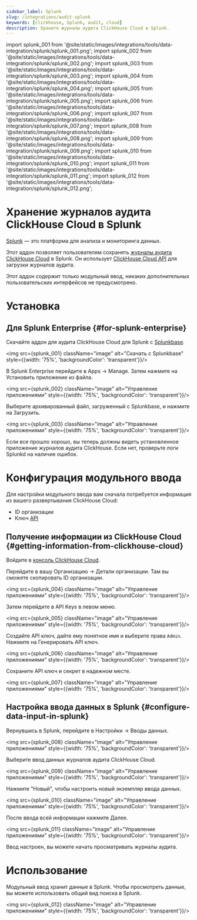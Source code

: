 ```yaml
---
sidebar_label: Splunk
slug: /integrations/audit-splunk
keywords: [clickhouse, Splunk, audit, cloud]
description: Храните журналы аудита ClickHouse Cloud в Splunk.
---
```


import splunk_001 from '@site/static/images/integrations/tools/data-integration/splunk/splunk_001.png';
import splunk_002 from '@site/static/images/integrations/tools/data-integration/splunk/splunk_002.png';
import splunk_003 from '@site/static/images/integrations/tools/data-integration/splunk/splunk_003.png';
import splunk_004 from '@site/static/images/integrations/tools/data-integration/splunk/splunk_004.png';
import splunk_005 from '@site/static/images/integrations/tools/data-integration/splunk/splunk_005.png';
import splunk_006 from '@site/static/images/integrations/tools/data-integration/splunk/splunk_006.png';
import splunk_007 from '@site/static/images/integrations/tools/data-integration/splunk/splunk_007.png';
import splunk_008 from '@site/static/images/integrations/tools/data-integration/splunk/splunk_008.png';
import splunk_009 from '@site/static/images/integrations/tools/data-integration/splunk/splunk_009.png';
import splunk_010 from '@site/static/images/integrations/tools/data-integration/splunk/splunk_010.png';
import splunk_011 from '@site/static/images/integrations/tools/data-integration/splunk/splunk_011.png';
import splunk_012 from '@site/static/images/integrations/tools/data-integration/splunk/splunk_012.png';



# Хранение журналов аудита ClickHouse Cloud в Splunk

[Splunk](https://www.splunk.com/) — это платформа для анализа и мониторинга данных.

Этот аддон позволяет пользователям сохранять [журналы аудита ClickHouse Cloud](/cloud/security/audit-logging) в Splunk. Он использует [ClickHouse Cloud API](/cloud/manage/api/api-overview) для загрузки журналов аудита.

Этот аддон содержит только модульный ввод, никаких дополнительных пользовательских интерфейсов не предусмотрено.


# Установка

## Для Splunk Enterprise {#for-splunk-enterprise}

Скачайте аддон для аудита ClickHouse Cloud для Splunk с [Splunkbase](https://splunkbase.splunk.com/app/7709).

<img src={splunk_001} className="image" alt="Скачать с Splunkbase" style={{width: '75%', 'backgroundColor': 'transparent'}}/>
<br/>

В Splunk Enterprise перейдите в Apps -> Manage. Затем нажмите на Установить приложение из файла.

<img src={splunk_002} className="image" alt="Управление приложениями" style={{width: '75%', 'backgroundColor': 'transparent'}}/>
<br/>

Выберите архивированный файл, загруженный с Splunkbase, и нажмите на Загрузить.

<img src={splunk_003} className="image" alt="Управление приложениями" style={{width: '75%', 'backgroundColor': 'transparent'}}/>
<br/>

Если все прошло хорошо, вы теперь должны видеть установленное приложение журналов аудита ClickHouse. Если нет, проверьте логи Splunkd на наличие ошибок.


# Конфигурация модульного ввода

Для настройки модульного ввода вам сначала потребуется информация из вашего развертывания ClickHouse Cloud:

- ID организации
- Ключ [API](/cloud/manage/openapi)

## Получение информации из ClickHouse Cloud {#getting-information-from-clickhouse-cloud}

Войдите в [консоль ClickHouse Cloud](https://console.clickhouse.cloud/).

Перейдите в вашу Организацию -> Детали организации. Там вы сможете скопировать ID организации.

<img src={splunk_004} className="image" alt="Управление приложениями" style={{width: '75%', 'backgroundColor': 'transparent'}}/>
<br/>

Затем перейдите в API Keys в левом меню.

<img src={splunk_005} className="image" alt="Управление приложениями" style={{width: '75%', 'backgroundColor': 'transparent'}}/>
<br/>

Создайте API ключ, дайте ему понятное имя и выберите права `Admin`. Нажмите на Генерировать API ключ.

<img src={splunk_006} className="image" alt="Управление приложениями" style={{width: '75%', 'backgroundColor': 'transparent'}}/>
<br/>

Сохраните API ключ и секрет в надежном месте.

<img src={splunk_007} className="image" alt="Управление приложениями" style={{width: '75%', 'backgroundColor': 'transparent'}}/>
<br/>

## Настройка ввода данных в Splunk {#configure-data-input-in-splunk}

Вернувшись в Splunk, перейдите в Настройки -> Вводы данных.

<img src={splunk_008} className="image" alt="Управление приложениями" style={{width: '75%', 'backgroundColor': 'transparent'}}/>
<br/>

Выберите ввод данных журналов аудита ClickHouse Cloud.

<img src={splunk_009} className="image" alt="Управление приложениями" style={{width: '75%', 'backgroundColor': 'transparent'}}/>
<br/>

Нажмите "Новый", чтобы настроить новый экземпляр ввода данных.

<img src={splunk_010} className="image" alt="Управление приложениями" style={{width: '75%', 'backgroundColor': 'transparent'}}/>
<br/>

После ввода всей информации нажмите Далее.

<img src={splunk_011} className="image" alt="Управление приложениями" style={{width: '75%', 'backgroundColor': 'transparent'}}/>
<br/>

Ввод настроен, вы можете начать просматривать журналы аудита.


# Использование

Модульный ввод хранит данные в Splunk. Чтобы просмотреть данные, вы можете использовать общий вид поиска в Splunk.

<img src={splunk_012} className="image" alt="Управление приложениями" style={{width: '75%', 'backgroundColor': 'transparent'}}/>
<br/>
